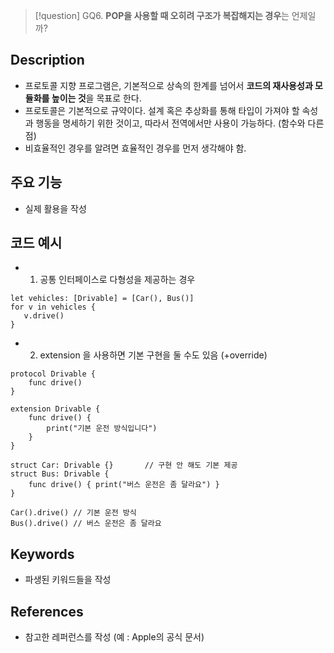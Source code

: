 >[!question]
>GQ6. **POP을 사용할 때 오히려 구조가 복잡해지는 경우**는 언제일까?

## Description
- 프로토콜 지향 프로그램은, 기본적으로 상속의 한계를 넘어서 **코드의 재사용성과 모듈화를 높이는 것**을 목표로 한다. 
- 프로토콜은 기본적으로 규약이다. 설계 혹은 추상화를 통해 타입이 가져야 할 속성과 행동을 명세하기 위한 것이고, 따라서 전역에서만 사용이 가능하다. (함수와 다른 점)
- 비효율적인 경우를 알려면 효율적인 경우를 먼저 생각해야 함. 

## 주요 기능
+ 실제 활용을 작성

## 코드 예시
- 1. 공통 인터페이스로 다형성을 제공하는 경우
 ```
 let vehicles: [Drivable] = [Car(), Bus()]
for v in vehicles {
    v.drive()
}
```
- 2. extension 을 사용하면 기본 구현을 둘 수도 있음 (+override)
```
protocol Drivable {
    func drive()
}

extension Drivable {
    func drive() {
        print("기본 운전 방식입니다")
    }
}

struct Car: Drivable {}       // 구현 안 해도 기본 제공
struct Bus: Drivable {
    func drive() { print("버스 운전은 좀 달라요") }
}

Car().drive() // 기본 운전 방식
Bus().drive() // 버스 운전은 좀 달라요

```


## Keywords
+ 파생된 키워드들을 작성

## References
- 참고한 레퍼런스를 작성 (예 : Apple의 공식 문서)